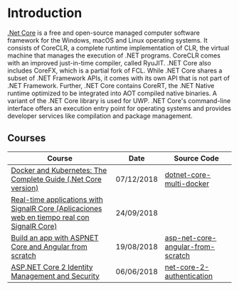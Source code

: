 # Introduction
[.Net Core](https://en.wikipedia.org/wiki/.NET_Core) is a free and open-source managed computer software framework for the Windows, macOS and Linux operating systems. It consists of CoreCLR, a complete runtime implementation of CLR, the virtual machine that manages the execution of .NET programs. CoreCLR comes with an improved just-in-time compiler, called RyuJIT. .NET Core also includes CoreFX, which is a partial fork of FCL. While .NET Core shares a subset of .NET Framework APIs, it comes with its own API that is not part of .NET Framework. Further, .NET Core contains CoreRT, the .NET Native runtime optimized to be integrated into AOT compiled native binaries. A variant of the .NET Core library is used for UWP. .NET Core's command-line interface offers an execution entry point for operating systems and provides developer services like compilation and package management.

## Courses
| Course                                                                                                                                         | Date               | Source Code                                                                                         |
| ----------------------------------------------------------------------------------------------------------------------------------------------- | ------------------- | --------------------------------------------------------------------------------------------------- |
| [Docker and Kubernetes: The Complete Guide (.Net Core version)](/projects/dotnet-core-multi-docker.md)                                                                                                               | 07/12/2018 | [dotnet-core-multi-docker](https://github.com/peelmicro/dotnet-core-multi-docker)                                         |
| [Real-time applications with SignalR Core (Aplicaciones web en tiempo real con SignalR Core)](dotnetcore-aplicaciones-web-en-tiempo-real-con-signalr-core.md)                                                                                                               | 24/09/2018 |             |
| [Build an app with ASPNET Core and Angular from scratch](dotnetcore-asp-net-core-angular-from-scratch.md)                                                                                                               | 19/08/2018 |[asp-net-core-angular-from-scratch](https://github.com/peelmicro/asp-net-core-angular-from-scratch)|
| [ASP.NET Core 2 Identity Management and Security](dotnetcore-aspnet-core-2-security-and-identity-management-with-c.md)| 06/06/2018 |[net-core-2-authentication](https://github.com/peelmicro/net-core-2-authentication)|